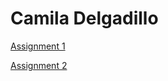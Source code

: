 <h1>Camila Delgadillo</h1>

<p><a href="/Root-Directory/CamilaDelgadillo-OnlineNewsArticleAssignment.html" target="_blank">Assignment 1</a></p>

<p><a href="/Root-Directory/CamilaDelgadillo-MyNewsHubAssignmnet.html" target=_blank">Assignment 2</p>


